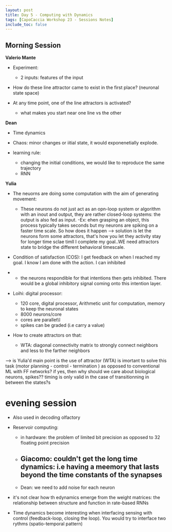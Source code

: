 ```yaml
---
layout: post
title: Day 5 - Computing with Dynamics
tags: [CapoCaccia Workshop 23 - Sessions Notes]
include_toc: false
---
```


## Morning Session
**Valerio Mante**

- Experiment:
    -  2 inputs: features of the input


- How do these line attractor came to exist in the first place? (neuronal state space)

- At any time point, one of the line attractors is activated?
    - what makes you start near one line vs the other 



**Dean**
- Time dynamics

- Chaos: minor changes or iitial state, it would exponenetially explode.
- learning rule:
    - changing the initial conditions, we would like to reproduce the same trajectory
    - RNN 



**Yulia**
- The neuorns are doing some computation with the aim of generating movement:
    - These neurons do not just act as an opn-loop system or algorithm with an inout and output, they are rather closed-loop systems: the output is also fed as input.
    -Ex: ehen grasping an object, this process typically takes seconds but my neurons are spiking on a faster time scale. So how does it happen --> solution is let the neurons form some attractors, that's how you let they activity stay for longer time sclae timll I complete my goal..WE need attractors state to bridge the different behavioral timescale.
- Condition of satisfaction (COS): I get feedback on when I reached my goal. I know I am done with the action. I can inhibited
-   - the neurons respondible for that intentions then gets inhibited. There would be a global inhibitory signal coming onto this intention layer.

- Loihi: digital processor:
    - 120 core, digital processor, Arithmetic unit for computation, memory to keep the neuronal states
    - 8000 neurons/core
    - cores are parallet\l
    - spikes can be graded (i.e carry a value)
- How to create attractors on that: 
    - WTA: diagonal connectivity matrix to strongly connect neighbors and less to the farther neighbors

--> is Yulia'd main point is the use of attractor (WTA) is imortant to solve this task (motor planning - control - termination ) as opposed to conventional ML with FF networks? if yes, then why should we care about biological neurons, spikes?? timing is only valid in the case of transitionning in between the states?s



# evening session
- Also used in decoding olfactory
- Reservoir computing: 
    - in hardware: the problem of limited bit precision as opposed to 32 floating point precision
    - Giacomo: couldn't get the long time dynamics: i.e having a meemory that lasts beyond the time constants of the synapses
        - 

    - Dean: we need to add noise for each neuron 

- it's not clear how th edynamics emerge from the weight matrices: the relationship between structure and function in rate-based RNNs   
- Time dynamics become interesting when interfacing sensing with control (feedback-loop, closing the loop). You would try to interface two rythms (spatio-temporal pattern)



